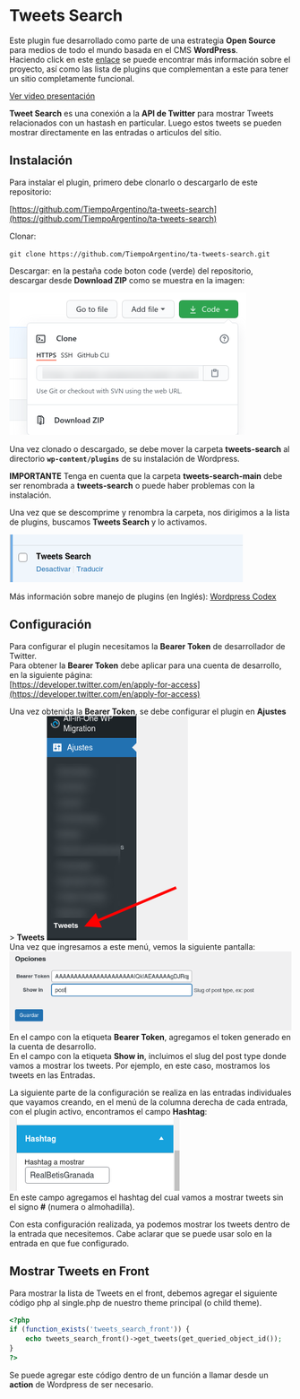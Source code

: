 # Tweets Search


Este plugin fue desarrollado como parte de una estrategia **Open Source** para medios de todo el mundo basada en el CMS **WordPress**.  
Haciendo click en este [enlace](https://tiempoar.com.ar/proyecto-colaborativo/) se puede encontrar más información sobre el proyecto, así como las lista de plugins que complementan a este para tener un sitio completamente funcional.

[Ver video presentación](https://drive.google.com/file/d/1pYV9rC0f_9a_YZeSkmZ-s3a02Sbx1w5t/view?usp=sharing)


**Tweet Search** es una conexión a la **API de Twitter** para mostrar Tweets relacionados con un hastash en particular. Luego estos tweets se pueden mostrar directamente en las entradas o articulos del sitio.

## Instalación

Para instalar el plugin, primero debe clonarlo o descargarlo de este repositorio:

[https://github.com/TiempoArgentino/ta-tweets-search](https://github.com/TiempoArgentino/ta-tweets-search)

Clonar:

`git clone https://github.com/TiempoArgentino/ta-tweets-search.git`

Descargar: en la pestaña code boton code (verde) del repositorio, descargar desde **Download ZIP** como se muestra en la imagen:

![img1.png](docs/img/img1.png)

 Una vez clonado o descargado, se debe mover la carpeta **tweets-search** al directorio **`wp-content/plugins`** de su instalación de Wordpress. 

 **IMPORTANTE** Tenga en cuenta que la carpeta **tweets-search-main** debe ser renombrada a **tweets-search** o puede haber problemas con la instalación.

 Una vez que se descomprime y renombra la carpeta, nos dirigimos a la lista de plugins, buscamos **Tweets Search** y lo activamos.

![img2.png](docs/img/img2.png)

Más información sobre manejo de plugins (en Inglés): [Wordpress Codex](https://wordpress.org/support/article/managing-plugins/)

## Configuración

Para configurar el plugin necesitamos la **Bearer Token** de desarrollador de Twitter.  
Para obtener la **Bearer Token** debe aplicar para una cuenta de desarrollo, en la siguiente página:  
[https://developer.twitter.com/en/apply-for-access](https://developer.twitter.com/en/apply-for-access)

Una vez obtenida la **Bearer Token**, se debe configurar el plugin en **Ajustes** > **Tweets** 
![img3](docs/img/img3.png)  
Una vez que ingresamos a este menú, vemos la siguiente pantalla:  
![img4](docs/img/img4.png)  
En el campo con la etiqueta **Bearer Token**, agregamos el token generado en la cuenta de desarrollo.  
En el campo con la etiqueta **Show in**, incluimos el slug del post type donde vamos a mostrar los tweets. Por ejemplo, en este caso, mostramos los tweets en las Entradas.

La siguiente parte de la configuración se realiza en las entradas individuales que vayamos creando, en el menú de la columna derecha de cada entrada, con el plugin activo, encontramos el campo **Hashtag**:  
![img5](docs/img/img5.png)  
En este campo agregamos el hashtag del cual vamos a mostrar tweets sin el signo **#** (numera o almohadilla).

Con esta configuración realizada, ya podemos mostrar los tweets dentro de la entrada que necesitemos. Cabe aclarar que se puede usar solo en la entrada en que fue configurado.

## Mostrar Tweets en Front

Para mostrar la lista de Tweets en el front, debemos agregar el siguiente código php al single.php de nuestro theme principal (o child theme).  

```PHP
<?php
if (function_exists('tweets_search_front')) { 
    echo tweets_search_front()->get_tweets(get_queried_object_id());
}
?>
```

Se puede agregar este código dentro de un función a llamar desde un **action** de Wordpress de ser necesario.